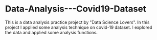 # Data-Analysis---Covid19-Dataset
This is a data analysis practice project by "Data Science Lovers". In this project I applied some analysis technique on covid-19 dataset. I explored the data and applied some analysis functions.
